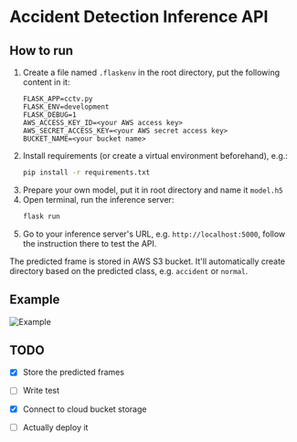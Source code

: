 # Accident Detection Inference API

## How to run

1. Create a file named `.flaskenv` in the root directory, put the following content in it:
    ```
    FLASK_APP=cctv.py
    FLASK_ENV=development
    FLASK_DEBUG=1
    AWS_ACCESS_KEY_ID=<your AWS access key>
    AWS_SECRET_ACCESS_KEY=<your AWS secret access key>
    BUCKET_NAME=<your bucket name>
    ```
1. Install requirements (or create a virtual environment beforehand), e.g.:
    ```bash
    pip install -r requirements.txt
    ```
2. Prepare your own model, put it in root directory and name it `model.h5`
3. Open terminal, run the inference server:
    ```bash
    flask run
    ```
4. Go to your inference server's URL, e.g. `http://localhost:5000`, follow the instruction there to test the API.

The predicted frame is stored in AWS S3 bucket. It'll automatically create directory based on the predicted class, e.g. `accident` or `normal`.

## Example

![Example](https://github.com/zeerafle/cctv-inference/blob/master/example.gif)

## TODO

- [x] Store the predicted frames
- [ ] Write test
- [x] Connect to cloud bucket storage
- [ ] Actually deploy it


